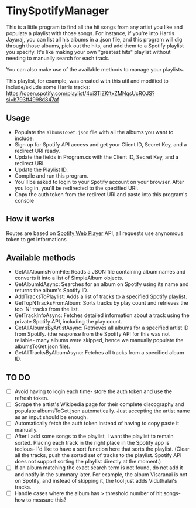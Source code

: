 # TinySpotifyManager

This is a little program to find all the hit songs from any artist you like and populate a playlist with those songs.
For instance, if you're into Harris Jayaraj, you can list all his albums in a .json file, and this program will dig through those albums, pick out the hits, and add them to a Spotify playlist you specify.
It's like making your own "greatest hits" playlist without needing to manually search for each track.

You can also make use of the available methods to manage your playlists.

This playlist, for example, was created with this util and modified to include/exlude some Harris tracks:
https://open.spotify.com/playlist/4oi3TiZKftxZMNqsUcROJS?si=b793ff4998d847af

## Usage

- Populate the `albumsToGet.json` file with all the albums you want to include.
- Sign up for Spotify API access and get your Client ID, Secret Key, and a redirect URI ready.
- Update the fields in Program.cs with the Client ID, Secret Key, and a redirect URI.
- Update the Playlist ID.
- Compile and run this program.
- You'll be asked to login to your Spotify account on your browser. After you log in, you'll be redirected to the specified URI.
- Copy the auth token from the redirect URI and paste into this program's console

## How it works

Routes are based on [Spotify Web Player](https://open.spotify.com/) API, all requests use anynomous token to get informations

## Available methods

- GetAllAlbumsFromFile: Reads a JSON file containing album names and converts it into a list of SimpleAlbum objects.
- GetAlbumIdAsync: Searches for an album on Spotify using its name and returns the album's Spotify ID.
- AddTracksToPlaylist: Adds a list of tracks to a specified Spotify playlist.
- GetTopNTracksFromAlbum: Sorts tracks by play count and retrieves the top 'N' tracks from the list.
- GetTrackInfoAsync: Fetches detailed information about a track using the private Spotify API, including the play count.
- GetAllAlbumsByArtistAsync: Retrieves all albums for a specified artist ID from Spotify. (the response from the Spotify API for this was not reliable- many albums were skipped, hence we manually populate the albumsToGet.json file).
- GetAllTracksByAlbumAsync: Fetches all tracks from a specified album ID.

## TO DO
- [ ] Avoid having to login each time- store the auth token and use the refresh token.
- [ ] Scrape the artist's Wikipedia page for their complete discography and populate albumsToGet.json automatically. Just accepting the artist name as an input should be enough.
- [ ] Automatically fetch the auth token instead of having to copy paste it manually.
- [ ] After I add some songs to the playlist, I want the playlist to remain sorted. Placing each track in the right place in the Spotify app is tedious- I'd like to have a sort function here that sorts the playlist. (Clear all the tracks, push the sorted set of tracks to the playlist. Spotify API does not support sorting the playlist directly at the moment.)
- [ ] If an album matching the exact search term is not found, do not add it and notify in the summary later. For example, the album Visaranai is not on Spotify, and instead of skipping it, the tool just adds Viduthalai's tracks.
- [ ] Handle cases where the album has > threshold number of hit songs- how to measure this?